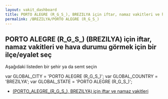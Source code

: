 ```yaml
---
layout: vakit_dashboard
title: PORTO ALEGRE (R_G_S_), BREZILYA için iftar, namaz vakitleri ve hava durumu - ilçe/eyalet seç
permalink: /BREZILYA/PORTO ALEGRE (R_G_S_)
---
```


## PORTO ALEGRE (R_G_S_) (BREZILYA) için iftar, namaz vakitleri ve hava durumu  görmek için bir ilçe/eyalet seç

Aşağıdaki listeden bir şehir ya da semt seçin



  var GLOBAL_CITY = 'PORTO ALEGRE (R_G_S_)';
  var GLOBAL_COUNTRY = 'BREZILYA';
  var GLOBAL_STATE = 'PORTO ALEGRE (R_G_S_)';
* [ (PORTO_ALEGRE_(R_G_S_), BREZILYA) için iftar ve namaz vakitleri](/BREZILYA/PORTO_ALEGRE_(R_G_S_)/)
</script>
<script type="text/javascript">